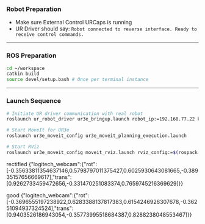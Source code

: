 ### Robot Preparation
- Make sure External Control URCaps is running
- UR Driver should say: `Robot connected to reverse interface. Ready to receive control commands.`
---
### ROS Preparation
```bash
cd ~/workspace
catkin build
source devel/setup.bash # Once per terminal instance
```
---
### Launch Sequence
```bash
# Initiate UR driver communication with real robot
roslaunch ur_robot_driver ur3e_bringup.launch robot_ip:=192.168.77.22 kinematics_config:=/home/user/workspace/src/ur3e2_calib.yaml z_height:=0.8

# Start MoveIt for UR3e
roslaunch ur3e_moveit_config ur3e_moveit_planning_execution.launch

# Start RViz
roslaunch ur3e_moveit_config moveit_rviz.launch rviz_config:=$(rospack find ur3e_moveit_config)/launch/moveit.rviz
```

rectified
{"logitech_webcam":{"rot":[-0.35633811354637146,0.5798797011375427,0.6025930643081665,-0.38935157656669617],"trans":[0.9262733459472656,-0.331470251083374,0.7659745216369629]}}

good
{"logitech_webcam":{"rot":[-0.3696555197238922,0.6283388137817383,0.6154246926307678,-0.36251094937324524],"trans":[0.9403526186943054,-0.35773995518684387,0.8288238048553467]}}
